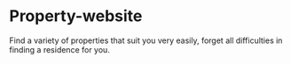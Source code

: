 # Property-website
Find a variety of properties that suit you very easily, forget all difficulties in finding a residence for you.
